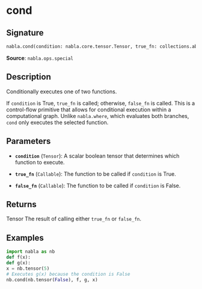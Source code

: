 # cond

## Signature

```python
nabla.cond(condition: nabla.core.tensor.Tensor, true_fn: collections.abc.Callable, false_fn: collections.abc.Callable, *args, **kwargs) -> nabla.core.tensor.Tensor
```

**Source**: `nabla.ops.special`

## Description

Conditionally executes one of two functions.

If `condition` is True, `true_fn` is called; otherwise, `false_fn` is
called. This is a control-flow primitive that allows for conditional
execution within a computational graph. Unlike `nabla.where`, which
evaluates both branches, `cond` only executes the selected function.

## Parameters

- **`condition`** (`Tensor`): A scalar boolean tensor that determines which function to execute.

- **`true_fn`** (`Callable`): The function to be called if `condition` is True.

- **`false_fn`** (`Callable`): The function to be called if `condition` is False.

## Returns

Tensor
    The result of calling either `true_fn` or `false_fn`.

## Examples

```python
import nabla as nb
def f(x):
def g(x):
x = nb.tensor(5)
# Executes g(x) because the condition is False
nb.cond(nb.tensor(False), f, g, x)
```
